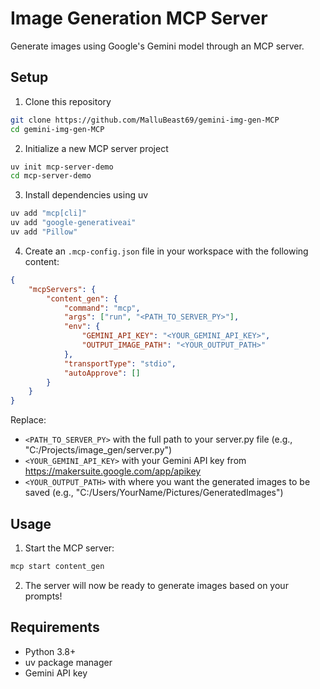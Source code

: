 # Image Generation MCP Server

Generate images using Google's Gemini model through an MCP server.

## Setup

1. Clone this repository
```bash
git clone https://github.com/MalluBeast69/gemini-img-gen-MCP
cd gemini-img-gen-MCP
```

2. Initialize a new MCP server project
```bash
uv init mcp-server-demo
cd mcp-server-demo
```

3. Install dependencies using uv
```bash
uv add "mcp[cli]"
uv add "google-generativeai"
uv add "Pillow"
```

4. Create an `.mcp-config.json` file in your workspace with the following content:
```json
{
    "mcpServers": {
        "content_gen": {
            "command": "mcp",
            "args": ["run", "<PATH_TO_SERVER_PY>"],
            "env": {
                "GEMINI_API_KEY": "<YOUR_GEMINI_API_KEY>",
                "OUTPUT_IMAGE_PATH": "<YOUR_OUTPUT_PATH>"
            },
            "transportType": "stdio",
            "autoApprove": []
        }
    }
}
```

Replace:
- `<PATH_TO_SERVER_PY>` with the full path to your server.py file (e.g., "C:/Projects/image_gen/server.py")
- `<YOUR_GEMINI_API_KEY>` with your Gemini API key from https://makersuite.google.com/app/apikey
- `<YOUR_OUTPUT_PATH>` with where you want the generated images to be saved (e.g., "C:/Users/YourName/Pictures/GeneratedImages")

## Usage

1. Start the MCP server:
```bash
mcp start content_gen
```

2. The server will now be ready to generate images based on your prompts!

## Requirements
- Python 3.8+
- uv package manager
- Gemini API key 
